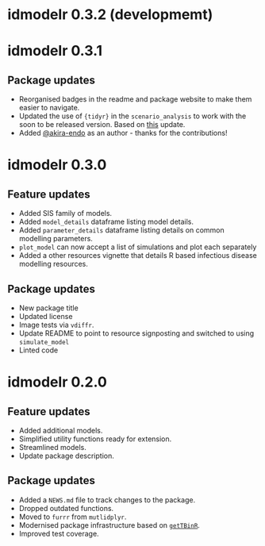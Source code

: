 # idmodelr 0.3.2 (developmemt)


# idmodelr 0.3.1

## Package updates

* Reorganised badges in the readme and package website to make them easier to navigate.
* Updated the use of  `{tidyr}` in the `scenario_analysis` to work with the soon to be released version. Based on [this](https://github.com/tidyverse/tidyr/blob/master/NEWS.md) update.
* Added [@akira-endo](https://github.com/akira-endo) as an author - thanks for the contributions! 

# idmodelr 0.3.0

## Feature updates

* Added SIS family of models.
* Added `model_details` dataframe listing model details.
* Added `parameter_details` dataframe listing details on common modelling parameters.
* `plot_model` can now accept a list of simulations and plot each separately
* Added a other resources vignette that details R based infectious disease modelling resources.

## Package updates

* New package title
* Updated license
* Image tests via `vdiffr`.
* Update README to point to resource signposting and switched to using `simulate_model`
* Linted code

# idmodelr 0.2.0

## Feature updates

* Added additional models.
* Simplified utility functions ready for extension.
* Streamlined models.
* Update package description.

## Package updates

* Added a `NEWS.md` file to track changes to the package.
* Dropped outdated functions.
* Moved to `furrr` from `mutlidplyr`.
* Modernised package infrastructure based on [`getTBinR`](https://github.com/seabbs/getTBinR).
* Improved test coverage.
